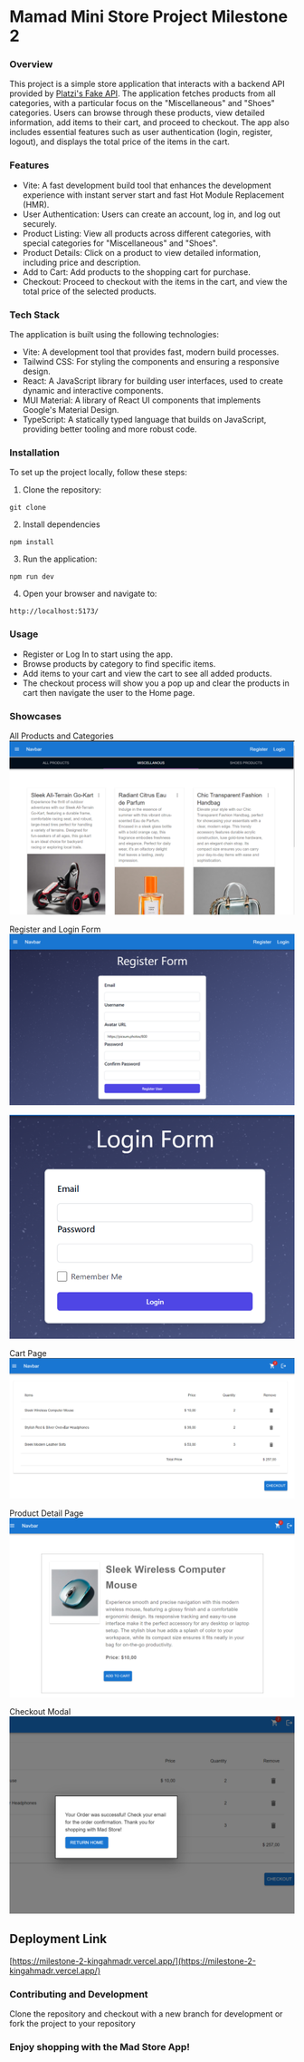 # Mamad Mini Store Project Milestone 2

### Overview

This project is a simple store application that interacts with a backend API provided by [Platzi's Fake API](https://fakeapi.platzi.com/). The application fetches products from all categories, with a particular focus on the "Miscellaneous" and "Shoes" categories. Users can browse through these products, view detailed information, add items to their cart, and proceed to checkout. The app also includes essential features such as user authentication (login, register, logout), and displays the total price of the items in the cart.

### Features

- Vite: A fast development build tool that enhances the development experience with instant server start and fast Hot Module Replacement (HMR).
- User Authentication: Users can create an account, log in, and log out securely.
- Product Listing: View all products across different categories, with special categories for "Miscellaneous" and "Shoes".
- Product Details: Click on a product to view detailed information, including price and description.
- Add to Cart: Add products to the shopping cart for purchase.
- Checkout: Proceed to checkout with the items in the cart, and view the total price of the selected products.

### Tech Stack

The application is built using the following technologies:

- Vite: A development tool that provides fast, modern build processes.
- Tailwind CSS: For styling the components and ensuring a responsive design.
- React: A JavaScript library for building user interfaces, used to create dynamic and interactive components.
- MUI Material: A library of React UI components that implements Google's Material Design.
- TypeScript: A statically typed language that builds on JavaScript, providing better tooling and more robust code.

### Installation

To set up the project locally, follow these steps:

1. Clone the repository:

```
git clone
```

2. Install dependencies

```
npm install
```

3. Run the application:

```
npm run dev
```

4. Open your browser and navigate to:

```
http://localhost:5173/
```

### Usage

- Register or Log In to start using the app.
- Browse products by category to find specific items.
- Add items to your cart and view the cart to see all added products.
- The checkout process will show you a pop up and clear the products in cart then navigate the user to the Home page.

### Showcases

All Products and Categories
![All Products and Categories](./ReadME-Image/2024-08-30_11-16.png)

Register and Login Form
![Register Form](./ReadME-Image/2024-08-30_11-19.png)

![Login Form](./ReadME-Image/2024-08-30_11-19_1.png)

Cart Page
![Cart Page](./ReadME-Image/2024-08-30_11-21.png)

Product Detail Page
![Product Detail Page](./ReadME-Image/2024-08-30_11-23.png)

Checkout Modal
![Checkout Modal](./ReadME-Image/2024-08-30_11-24.png)

## Deployment Link

[https://milestone-2-kingahmadr.vercel.app/](https://milestone-2-kingahmadr.vercel.app/)

### Contributing and Development

Clone the repository and checkout with a new branch for development or fork the project to your repository

### Enjoy shopping with the Mad Store App!

```

```

